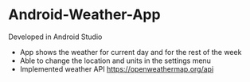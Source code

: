 # Android-Weather-App
Developed in Android Studio

- App shows the weather for current day and for the rest of the week
- Able to change the location and units in the settings menu
- Implemented weather API https://openweathermap.org/api
